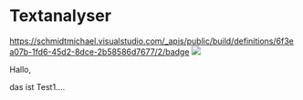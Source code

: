 # Textanalyser
https://schmidtmichael.visualstudio.com/_apis/public/build/definitions/6f3ea07b-1fd6-45d2-8dce-2b58586d7677/2/badge
[<img src="https://schmidtmichael.visualstudio.com/_apis/public/build/definitions/6f3ea07b-1fd6-45d2-8dce-2b58586d7677/2/badge"/>](https://schmidtmichael.visualstudio.com/_apis/public/build/definitions/6f3ea07b-1fd6-45d2-8dce-2b58586d7677/2/badge)


Hallo,

das ist Test1....
